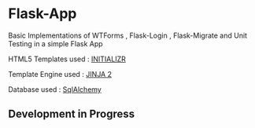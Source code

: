 # Flask-App
Basic Implementations of WTForms , Flask-Login , Flask-Migrate and Unit Testing in a simple Flask App

HTML5 Templates used : [INITIALIZR](http://www.initializr.com/)

Template Engine used : [JINJA 2](http://jinja.pocoo.org/)

Database used : [SqlAlchemy](https://www.sqlalchemy.org/)

## Development in Progress